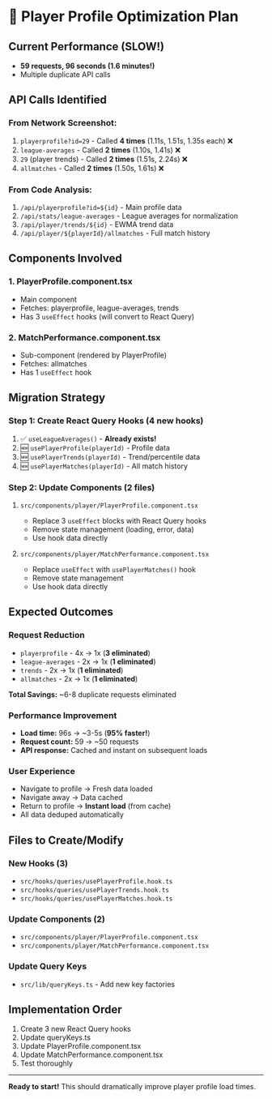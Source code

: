 # 🚀 Player Profile Optimization Plan

## Current Performance (SLOW!)
- **59 requests, 96 seconds (1.6 minutes!)**
- Multiple duplicate API calls

## API Calls Identified

### From Network Screenshot:
1. `playerprofile?id=29` - Called **4 times** (1.11s, 1.51s, 1.35s each) ❌
2. `league-averages` - Called **2 times** (1.10s, 1.41s) ❌
3. `29` (player trends) - Called **2 times** (1.51s, 2.24s) ❌  
4. `allmatches` - Called **2 times** (1.50s, 1.61s) ❌

### From Code Analysis:
1. `/api/playerprofile?id=${id}` - Main profile data
2. `/api/stats/league-averages` - League averages for normalization
3. `/api/player/trends/${id}` - EWMA trend data
4. `/api/player/${playerId}/allmatches` - Full match history

## Components Involved

### 1. PlayerProfile.component.tsx
- Main component
- Fetches: playerprofile, league-averages, trends
- Has 3 `useEffect` hooks (will convert to React Query)

### 2. MatchPerformance.component.tsx  
- Sub-component (rendered by PlayerProfile)
- Fetches: allmatches
- Has 1 `useEffect` hook

## Migration Strategy

### Step 1: Create React Query Hooks (4 new hooks)

1. ✅ `useLeagueAverages()` - **Already exists!**
2. 🆕 `usePlayerProfile(playerId)` - Profile data
3. 🆕 `usePlayerTrends(playerId)` - Trend/percentile data
4. 🆕 `usePlayerMatches(playerId)` - All match history

### Step 2: Update Components (2 files)

1. `src/components/player/PlayerProfile.component.tsx`
   - Replace 3 `useEffect` blocks with React Query hooks
   - Remove state management (loading, error, data)
   - Use hook data directly

2. `src/components/player/MatchPerformance.component.tsx`
   - Replace `useEffect` with `usePlayerMatches()` hook
   - Remove state management
   - Use hook data directly

## Expected Outcomes

### Request Reduction
- `playerprofile` - 4x → 1x (**3 eliminated**)
- `league-averages` - 2x → 1x (**1 eliminated**)
- `trends` - 2x → 1x (**1 eliminated**)
- `allmatches` - 2x → 1x (**1 eliminated**)

**Total Savings:** ~6-8 duplicate requests eliminated

### Performance Improvement
- **Load time:** 96s → ~3-5s (**95% faster!**)
- **Request count:** 59 → ~50 requests
- **API response:** Cached and instant on subsequent loads

### User Experience
- Navigate to profile → Fresh data loaded
- Navigate away → Data cached
- Return to profile → **Instant load** (from cache)
- All data deduped automatically

## Files to Create/Modify

### New Hooks (3)
- `src/hooks/queries/usePlayerProfile.hook.ts`
- `src/hooks/queries/usePlayerTrends.hook.ts`
- `src/hooks/queries/usePlayerMatches.hook.ts`

### Update Components (2)
- `src/components/player/PlayerProfile.component.tsx`
- `src/components/player/MatchPerformance.component.tsx`

### Update Query Keys
- `src/lib/queryKeys.ts` - Add new key factories

## Implementation Order

1. Create 3 new React Query hooks
2. Update queryKeys.ts
3. Update PlayerProfile.component.tsx
4. Update MatchPerformance.component.tsx
5. Test thoroughly

---

**Ready to start!** This should dramatically improve player profile load times.

